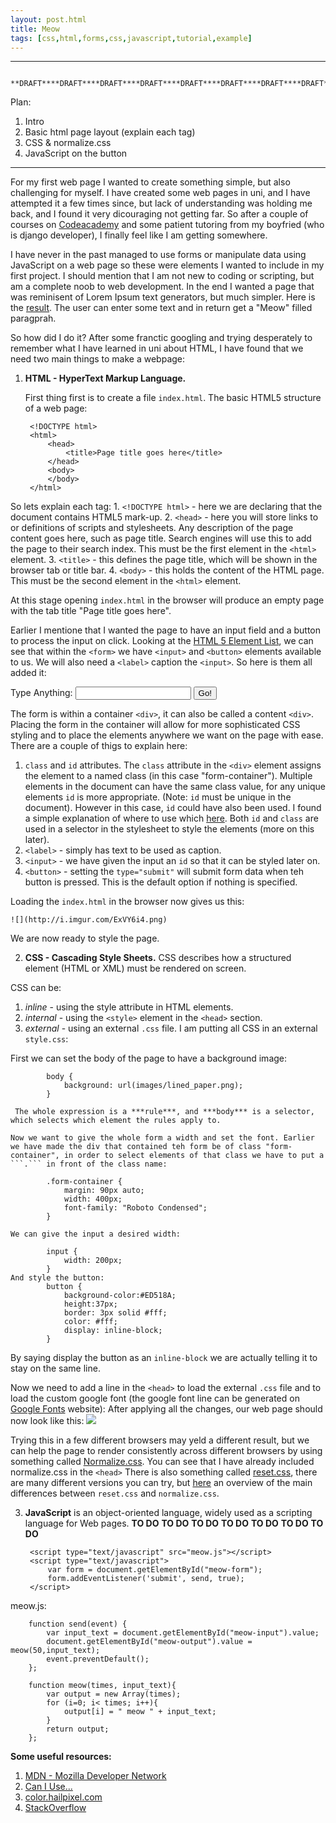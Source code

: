 ```yaml
---
layout: post.html
title: Meow
tags: [css,html,forms,css,javascript,tutorial,example]
---
```


---
                **DRAFT****DRAFT****DRAFT****DRAFT****DRAFT****DRAFT****DRAFT****DRAFT**

Plan:

1. Intro
2. Basic html page layout (explain each tag)
3. CSS & normalize.css
4. JavaScript on the  button
---


For my first web page I wanted to create something simple, but also challenging for myself. I have created some web pages in uni, and I have attempted it a few times since, but lack of understanding was holding me back, and I found it very dicouraging not getting far. So after a couple of courses on [Codeacademy](http://www.codecademy.com/) and some patient tutoring from my boyfried (who is django developer), I finally feel like I am getting somewhere.

I have never in the past managed to use forms or manipulate data using JavaScript on a web page so these were elements I wanted to include in my first project. I should mention that I am not new to coding or scripting, but am a complete noob to web development. In the end I wanted a page that was reminisent of Lorem Ipsum text generators, but much simpler. Here is the [result](http://www.lilianakastilio.co.uk/meow/meow.html). The user can enter some text and in return get a "Meow" filled paragprah.

So how did I do it?
After some franctic googling and trying desperately to remember what I have learned in uni about HTML, I have found that we need two main things to make a webpage:

1. **HTML - HyperText Markup Language.**
    
    First thing first is to create a file ```index.html```. The basic HTML5 structure of a web page:
    
        <!DOCTYPE html>
        <html>
            <head>
                <title>Page title goes here</title>
            </head>
            <body>
            </body>
        </html>
So lets explain each tag:
    1. ```<!DOCTYPE html>``` - here we are declaring that the document contains HTML5 mark-up.
    2. ```<head>``` - here you will store links to or definitions of scripts and stylesheets. Any description of the page content goes here, such as page title. Search engines will use this to add the page to their search index. This must be the first element in the ```<html>``` element.
    3. ```<title>``` - this defines the page title, which will be shown in the browser tab or title bar.
    4. ```<body>``` - this holds the content of the HTML page. This must be the second element in the ```<html>``` element.
    
  At this stage opening ```index.html``` in the browser will produce an empty page with the tab title "Page title goes here". 

  Earlier I mentione that I wanted the page to have an input field and a button to process the input on click. Looking at the [HTML 5 Element List](https://developer.mozilla.org/en-US/docs/Web/Guide/HTML/HTML5/HTML5_element_list), we can see that within the ```<form>``` we have ```<input>``` and ```<button>``` elements available to us. We will also need a ```<label>``` caption the ```<input>```. So here is them all added it:
        <!DOCTYPE html>
        <html>
            <head>
                <title>Meow</title>
            </head>
            <body>
            <div class="form-container">
                <form id="meow-form">
                    <label>Type Anything:</label>
                    <input id="meow-input" name="field" maxlength="255" type="text" autocomplete="off">
                    <button type="submit">Go!</button>
                    </form>
                </div>
            </body>
        </html>

 The form is within a container ```<div>```, it can also be called a content ```<div>```. Placing the form in the container will allow for more sophisticated CSS styling and to place the elements anywhere we want on the page with ease. There are a couple of thigs to explain here:
  1. ```class``` and ```id``` attributes. The ```class``` attribute in the ```<div>``` element assigns the element to a named class (in this case "form-container"). Multiple elements in the document can have the same class value, for any unique elements ```id``` is more appropriate. (Note: ```id``` must be unique in the document). However in this case, ```id``` could have also been used. I found a simple explanation of where to use which [here](chttp://www.impressivewebs.com/difference-class-id-css/). Both ```id``` and ```class``` are used in a selector in the stylesheet to style the elements (more on this later).
  2. ```<label>``` - simply has text to be used as caption.
  3. ```<input>``` - we have given the input an ```id``` so that it can be styled later on.
  4. ```<button>``` - setting the ```type="submit"``` will submit form data when teh button is pressed. This is the default option if nothing is specified.
 
  Loading the ```index.html``` in the browser now gives us this:

    ![](http://i.imgur.com/ExVY6i4.png)
    
  We are now ready to style the page.
    
2. **CSS - Cascading Style Sheets.**
    CSS describes how a structured element (HTML or XML) must be rendered on screen.

  CSS can be:
  
 1. *inline* - using the style attribute in HTML elements. 
 2. *internal* - using the ```<style>``` element in the ```<head>``` section.
 3. *external* - using an external ```.css``` file.
 I am putting all CSS in an external ```style.css```:

  First we can set the body of the page to have a background image:

            body {
        	    background: url(images/lined_paper.png);
            }
     
     The whole expression is a ***rule***, and ***body*** is a selector, which selects which element the rules apply to.
    
    Now we want to give the whole form a width and set the font. Earlier we have made the div that contained teh form be of class "form-container", in order to select elements of that class we have to put a ```.``` in front of the class name:
     
            .form-container {
            	margin: 90px auto;
            	width: 400px;
            	font-family: "Roboto Condensed"; 
            }
            
    We can give the input a desired width:
            
            input {
            	width: 200px;
            }
    And style the button: 
            button {
            	background-color:#ED518A;
            	height:37px;
            	border: 3px solid #fff;
            	color: #fff;
            	display: inline-block;
            }
            
 By saying display the button as an ```inline-block``` we are actually telling it to stay on the same line.  
    
 Now we need to add a line in the ```<head>```  to load the external ``.css`` file and to load the custom google font (the google font line can be generated on [Google Fonts](http://www.google.com/fonts) website):
        <head>
            <title>Meow</title>
            <link href="normalize.css" rel="stylesheet">
            <link rel="stylesheet" href="style.css">
            <link href='http://fonts.googleapis.com/css?family=Roboto+Condensed:700,400' rel='stylesheet' type='text/css'>
        </head>
 After applying all the changes, our web page should now look like this:
    ![](http://i.imgur.com/vOhv3Li.png)
    
 Trying this in a few different browsers may yeld a different result, but we can  help the page to render consistently across different browsers by using something called [Normalize.css](http://necolas.github.io/normalize.css/). You can see that I have already included normalize.css in the ```<head>``` There is also something called [reset.css](http://www.cssreset.com/), there are many different versions you can try, but [here](http://stackoverflow.com/a/8357635) an overview of the main differences between ```reset.css``` and ```normalize.css```.
 
3. **JavaScript** is an object-oriented language, widely used as a scripting language for Web pages. 
               **TO DO**   **TO DO**   **TO DO**   **TO DO**   **TO DO**   **TO DO**   **TO DO**


        <script type="text/javascript" src="meow.js"></script>
		<script type="text/javascript">
			var form = document.getElementById("meow-form");
			form.addEventListener('submit', send, true);
		</script>



 
 meow.js:

        function send(event) {
        	var input_text = document.getElementById("meow-input").value;
        	document.getElementById("meow-output").value = meow(50,input_text);
        	event.preventDefault();
        };
        
        function meow(times, input_text){
        	var output = new Array(times);
        	for (i=0; i< times; i++){
        		output[i] = " meow " + input_text; 
        	}
        	return output;
        };
**Some useful resources:**
  1. [MDN - Mozilla Developer Network](https://developer.mozilla.org/en-US/)
  2. [Can I Use...](http://caniuse.com/)
  3. [color.hailpixel.com](http://color.hailpixel.com/)
  4. [StackOverflow](http://stackoverflow.com/)
    

